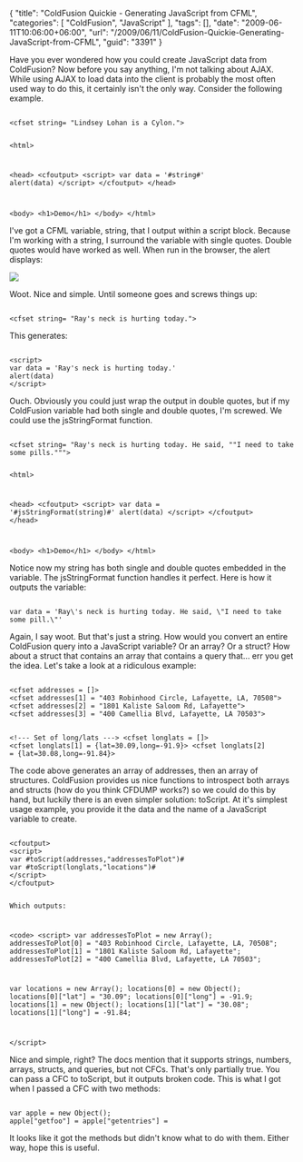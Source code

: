 {
	"title": "ColdFusion Quickie - Generating JavaScript from CFML",
	"categories": [
		"ColdFusion",
		"JavaScript"
	],
	"tags": [],
	"date": "2009-06-11T10:06:00+06:00",
	"url": "/2009/06/11/ColdFusion-Quickie-Generating-JavaScript-from-CFML",
	"guid": "3391"
}

Have you ever wondered how you could create JavaScript data from ColdFusion? Now before you say anything, I'm not talking about AJAX. While using AJAX to load data into the client is probably the most often used way to do this, it certainly isn't the only way. Consider the following example.
<!--more-->
<code>
&lt;cfset string= "Lindsey Lohan is a Cylon."&gt;

&lt;html&gt;

&lt;head&gt;
&lt;cfoutput&gt;
&lt;script&gt;
var data = '#string#'
alert(data)
&lt;/script&gt;
&lt;/cfoutput&gt;
&lt;/head&gt;

&lt;body&gt;
&lt;h1&gt;Demo&lt;/h1&gt;
&lt;/body&gt;
&lt;/html&gt;
</code>

I've got a CFML variable, string, that I output within a script block. Because I'm working with a string, I surround the variable with single quotes. Double quotes would have worked as well. When run in the browser, the alert displays:

<img src="http://static.raymondcamden.com/images//Picture 162.png">

Woot. Nice and simple. Until someone goes and screws things up:

<code>
&lt;cfset string= "Ray's neck is hurting today."&gt;
</code>

This generates:

<code>
&lt;script&gt;
var data = 'Ray's neck is hurting today.'
alert(data)
&lt;/script&gt;
</code>

Ouch. Obviously you could just wrap the output in double quotes, but if my ColdFusion variable had both single and double quotes, I'm screwed. We could use the jsStringFormat function. 

<code>
&lt;cfset string= "Ray's neck is hurting today. He said, ""I need to take some pills."""&gt;

&lt;html&gt;

&lt;head&gt;
&lt;cfoutput&gt;
&lt;script&gt;
var data = '#jsStringFormat(string)#'
alert(data)
&lt;/script&gt;
&lt;/cfoutput&gt;
&lt;/head&gt;

&lt;body&gt;
&lt;h1&gt;Demo&lt;/h1&gt;
&lt;/body&gt;
&lt;/html&gt;
</code>

Notice now my string has both single and double quotes embedded in the variable. The jsStringFormat function handles it perfect. Here is how it outputs the variable:

<code>
var data = 'Ray\'s neck is hurting today. He said, \"I need to take some pill.\"'
</code>

Again, I say woot. But that's just a string. How would you convert an entire ColdFusion query into a JavaScript variable? Or an array? Or a struct? How about a struct that contains an array that contains a query that... err you get the idea. Let's take a look at a ridiculous example:

<code>
&lt;cfset addresses = []&gt;
&lt;cfset addresses[1] = "403 Robinhood Circle, Lafayette, LA, 70508"&gt;
&lt;cfset addresses[2] = "1801 Kaliste Saloom Rd, Lafayette"&gt;
&lt;cfset addresses[3] = "400 Camellia Blvd, Lafayette, LA 70503"&gt;

&lt;!--- Set of long/lats ---&gt;
&lt;cfset longlats = []&gt;
&lt;cfset longlats[1] = {lat=30.09,long=-91.9}&gt;
&lt;cfset longlats[2] = {lat=30.08,long=-91.84}&gt;
</code>

The code above generates an array of addresses, then an array of structures. ColdFusion provides us nice functions to introspect both arrays and structs (how do you think CFDUMP works?) so we could do this by hand, but luckily there is an even simpler solution: toScript. At it's simplest usage example, you provide it the data and the name of a JavaScript variable to create.

<code>
&lt;cfoutput&gt;
&lt;script&gt;
var #toScript(addresses,"addressesToPlot")#
var #toScript(longlats,"locations")#
&lt;/script&gt;
&lt;/cfoutput&gt;

Which outputs:

&lt;code&gt;
&lt;script&gt;
var addressesToPlot =  new Array();
addressesToPlot[0] = "403 Robinhood Circle, Lafayette, LA, 70508";
addressesToPlot[1] = "1801 Kaliste Saloom Rd, Lafayette";
addressesToPlot[2] = "400 Camellia Blvd, Lafayette, LA 70503";

var locations =  new Array();
locations[0] = new Object();
locations[0]["lat"] = "30.09";
locations[0]["long"] = -91.9;
locations[1] = new Object();
locations[1]["lat"] = "30.08";
locations[1]["long"] = -91.84;

&lt;/script&gt;
</code>

Nice and simple, right? The docs mention that it supports strings, numbers, arrays, structs, and queries, but not CFCs. That's only partially true. You can pass a CFC to toScript, but it outputs broken code. This is what I got when I passed a CFC with two methods:

<code>
var apple = new Object();
apple["getfoo"] = apple["getentries"] = 
</code>

It looks like it got the methods but didn't know what to do with them. Either way, hope this is useful.
